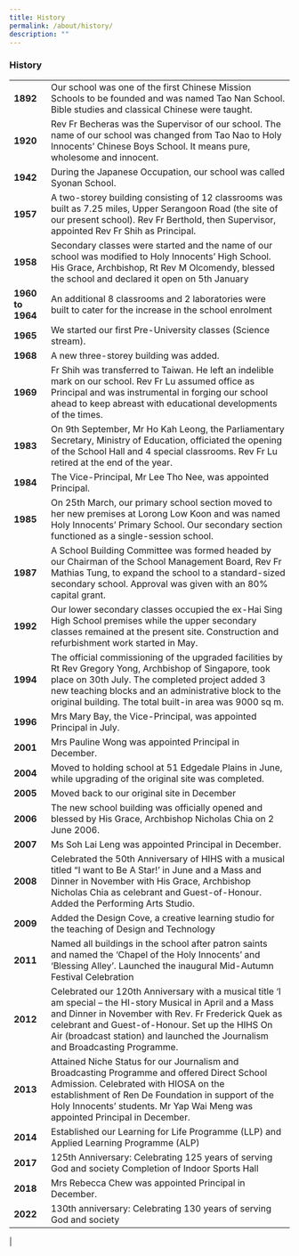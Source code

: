 ```yaml
---
title: History
permalink: /about/history/
description: ""
---
```

### **History**

|  |  |
|---|---|
| **1892** | Our school was one of the first Chinese Mission Schools to be founded and was named Tao Nan School. Bible studies and classical Chinese were taught. |
| **1920** | Rev Fr Becheras was the Supervisor of our school. The name of our school was changed from Tao Nao to Holy Innocents’ Chinese Boys School. It means pure, wholesome and innocent. |
| **1942** | During the Japanese Occupation, our school was called Syonan School. |
| **1957** | A two-storey building consisting of 12 classrooms was built as 7.25 miles, Upper Serangoon Road (the site of our present school). Rev Fr Berthold, then Supervisor, appointed Rev Fr Shih as Principal. |
| **1958** | Secondary classes were started and the name of our school was modified to Holy Innocents’ High School. His Grace, Archbishop, Rt Rev M Olcomendy, blessed the school and declared it open on 5th January |
| **1960 to 1964** | An additional 8 classrooms and 2 laboratories were built to cater for the increase in the school enrolment |
| **1965** | We started our first Pre-University classes (Science stream). |
| **1968** | A new three-storey building was added. |
| **1969** | Fr Shih was transferred to Taiwan. He left an indelible mark on our school. Rev Fr Lu assumed office as Principal and was instrumental in forging our school ahead to keep abreast with educational developments of the times. |
| **1983** | On 9th September, Mr Ho Kah Leong, the Parliamentary Secretary, Ministry of Education, officiated the opening of the School Hall and 4 special classrooms. Rev Fr Lu retired at the end of the year. |
| **1984** | The Vice-Principal, Mr Lee Tho Nee, was appointed Principal. |
| **1985** | On 25th March, our primary school section moved to her new premises at Lorong Low Koon and was named Holy Innocents’ Primary School. Our secondary section functioned as a single-session school. |
| **1987** | A School Building Committee was formed headed by our Chairman of the School Management Board, Rev Fr Mathias Tung, to expand the school to a standard-sized secondary school. Approval was given with an 80% capital grant. |
|  **1992** | Our lower secondary classes occupied the ex-Hai Sing High School premises while the upper secondary classes remained at the present site. Construction and refurbishment work started in May. |
| **1994** | The official commissioning of the upgraded facilities by Rt Rev Gregory Yong, Archbishop of Singapore, took place on 30th July. The completed project added 3 new teaching blocks and an administrative block to the original building. The total built-in area was 9000 sq m. |
| **1996** | Mrs Mary Bay, the Vice-Principal, was appointed Principal in July. |
| **2001** | Mrs Pauline Wong was appointed Principal in December. |
| **2004** | Moved to holding school at 51 Edgedale Plains in June, while upgrading of the original site was completed. |
| **2005** | Moved back to our original site in December |
| **2006** | The new school building was officially opened and blessed by His Grace, Archbishop Nicholas Chia on 2 June 2006. |
| **2007** | Ms Soh Lai Leng was appointed Principal in December. |
| **2008** | Celebrated the 50th Anniversary of HIHS with a musical titled “I want to Be A Star!’ in June and a Mass and Dinner in November with His Grace, Archbishop Nicholas Chia as celebrant and Guest-of-Honour. Added the Performing Arts Studio. |
| **2009** | Added the Design Cove, a creative learning studio for the teaching of Design and Technology |
| **2011** | Named all buildings in the school after patron saints and named the ‘Chapel of the Holy Innocents’ and ‘Blessing Alley’. Launched the inaugural Mid-Autumn Festival Celebration |
| **2012** | Celebrated our 120th Anniversary with a musical title ‘I am special – the HI-story Musical in April and a Mass and Dinner in November with Rev. Fr Frederick Quek as celebrant and Guest-of-Honour. Set up the HIHS On Air (broadcast station) and launched the Journalism and Broadcasting Programme. |
| **2013** | Attained Niche Status for our Journalism and Broadcasting Programme and offered Direct School Admission. Celebrated with HIOSA on the establishment of Ren De Foundation in support of the Holy Innocents’ students. Mr Yap Wai Meng was appointed Principal in December. |
| **2014** | Established our Learning for Life Programme (LLP) and Applied Learning Programme (ALP) |
| **2017**   | 125th Anniversary: Celebrating 125 years of serving God and society Completion of Indoor Sports Hall |
| **2018**  | Mrs Rebecca Chew was appointed Principal in December. |
| **2022**  | 130th anniversary: Celebrating 130 years of serving God and society |
|